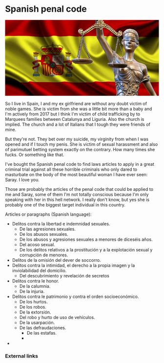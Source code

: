 # Spanish penal code

![Spanish justice](../Images/0-58.jpg)

So I live in Spain, I and my ex girlfriend are without any doubt victim of noble games. She is victim from she was a little bit more than a baby and I'm actively from 2017 but I think I'm victim of child trafficking by to Marquees families between Catalunya and Liguria. Also the church is implied. The church and a lot of Italians that I tough they were friends of mine.

But they're not. They bet over my suicide, my virginity from when I was opened and if I touch my penis. She is victim of sexual harassment and also of parimutuel betting system exactly on the contrary. How many times she fucks. Or something like that.

I've bought the Spanish penal code to find laws articles to apply in a great criminal trial against all these horrible criminals who only dared to masturbate on the body of the most beautiful woman I have ever seen: Saray.  I love you.

Those are probably the articles of the penal code that could be applied to me and Saray, some of them I'm not totally conscious because I'm only speaking with her in this hell network. I really don't know, but yes she is probably one of the biggest target individual in this country.

Articles or paragraphs (Spanish language):

- Delitos contra la libertad e indemnidad sexuales.
  - De las agresiones sexuales.
  - De los abusos sexuales.
  - De los abusos y agresiones sexuales a menores de diceséis años.
  - Del acoso sexual.
  - De los delitos relativos a la prostitución y a la explotación sexual y corrupción de menores.
- Delitos de la omisión del dever de soccorro.
- Delitos contra la intimidad, el derecho a la propia imagen y la inviolabilidad del domicilio.
  - Del descubrimiento y revelación de secretos
- Delitos contra le honor.
  - De la calumnia.
  - De la injuria.
- Delitos contra le patrimonio y contra el orden socioeconómico.
  - De los hurtos.
  - De los robos.
  - De la extorsión.
  - Del robo y hurto de uso de vehículos.
  - De la usarpación.
  - De las defraudaciones.
    - De las estafas.
    - 
- 

### External links

